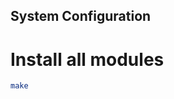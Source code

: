 System Configuration
----------------------

Install all modules
=========================
```bash
make
```
